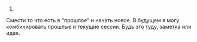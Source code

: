 1.
Смести то что есть в "прошлое" и начать новое. В будущем я могу комбинировать прошлые и текущие сессии. Будь это туду, заметка или идея.

